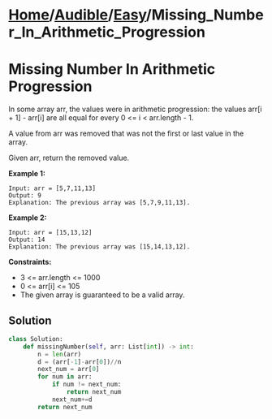 # [Home](./../../..)/[Audible](./../..)/[Easy](./..)/Missing_Number_In_Arithmetic_Progression
<h1>Missing Number In Arithmetic Progression</h1>

<p>
In some array arr, the values were in arithmetic progression: the values arr[i + 1] - arr[i] are all equal for every 0 <= i < arr.length - 1.

A value from arr was removed that was not the first or last value in the array.

Given arr, return the removed value.

</p>

<b>Example 1:</b>

    Input: arr = [5,7,11,13]
    Output: 9
    Explanation: The previous array was [5,7,9,11,13].
    
<b>Example 2:</b>

    Input: arr = [15,13,12]
    Output: 14
    Explanation: The previous array was [15,14,13,12].

<b>Constraints:</b>

- 3 <= arr.length <= 1000
- 0 <= arr[i] <= 105
- The given array is guaranteed to be a valid array.

<h2>Solution</h2>

```python
class Solution:
    def missingNumber(self, arr: List[int]) -> int:
        n = len(arr)
        d = (arr[-1]-arr[0])//n
        next_num = arr[0]
        for num in arr:
            if num != next_num:
                return next_num
            next_num+=d
        return next_num
```
